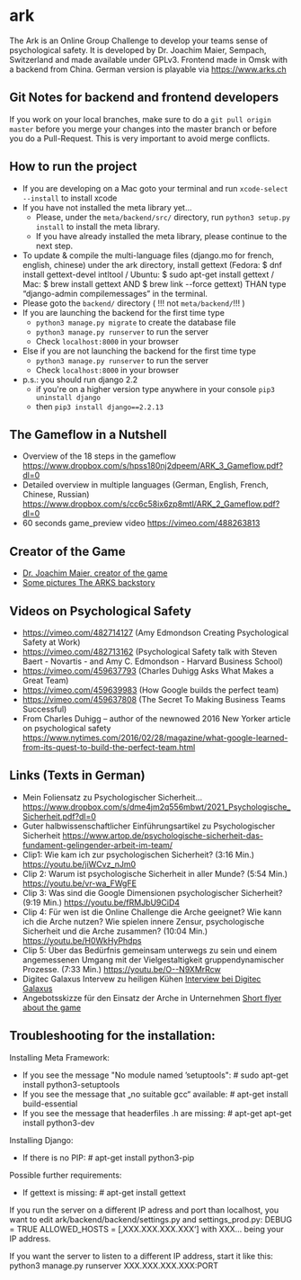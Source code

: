 # ark
The Ark is an Online Group Challenge to develop your teams sense of psychological safety. It is developed by Dr. Joachim Maier, Sempach, Switzerland and made available under GPLv3. Frontend made in Omsk with a backend from China. German version is playable via https://www.arks.ch
## Git Notes for backend and frontend developers
If you work on your local branches, make sure to do a `git pull origin master` before you merge your changes into the master branch or before you do a Pull-Request. This is very important to avoid merge conflicts.
## How to run the project 
- If you are developing on a Mac goto your terminal and run ```xcode-select --install``` to install xcode
- If you have not installed the meta library yet...
    - Please, under the ```meta/backend/src/``` directory, run ```python3 setup.py install``` to install the meta library.
    - If you have already installed the meta library, please continue to the next step.
- To update & compile the multi-language files (django.mo for french, english, chinese) under the ark directory, install gettext (Fedora: $ dnf install gettext-devel intltool / Ubuntu: $ sudo apt-get install gettext / Mac: $ brew install gettext AND $ brew link --force gettext) THAN type “django-admin compilemessages” in the terminal.
- Please goto the ```backend/``` directory ( !!! not ```meta/backend/```!!! )
- If you are launching the backend for the first time type
    - ```python3 manage.py migrate``` to create the database file
    - ```python3 manage.py runserver``` to run the server
    - Check ```localhost:8000``` in your browser
- Else if you are not launching the backend for the first time type
    - ```python3 manage.py runserver``` to run the server
    - Check ```localhost:8000``` in your browser
- p.s.: you should run django 2.2
    - if you're on a higher version type anywhere in your console ```pip3 uninstall django```
    - then ```pip3 install django==2.2.13```
## The Gameflow in a Nutshell
- Overview of the 18 steps in the gameflow
https://www.dropbox.com/s/hpss180nj2dpeem/ARK_3_Gameflow.pdf?dl=0
- Detailed overview in multiple languages (German, English, French, Chinese, Russian)
https://www.dropbox.com/s/cc6c58ix6zp8mtl/ARK_2_Gameflow.pdf?dl=0
- 60 seconds game_preview video
https://vimeo.com/488263813
## Creator of the Game
* [Dr. Joachim Maier, creator of the game](https://www.linkedin.com/in/dr-joachim-maier/)
* [Some pictures The ARKS backstory](https://photos.app.goo.gl/4fHKgDkx9ChjeiuV8)
## Videos on Psychological Safety
* https://vimeo.com/482714127 (Amy Edmondson Creating Psychological Safety at Work)
* https://vimeo.com/482713162 (Psychological Safety talk with Steven Baert - Novartis - and Amy C. Edmondson - Harvard Business School)
* https://vimeo.com/459637793 (Charles Duhigg Asks What Makes a Great Team)
* https://vimeo.com/459639983 (How Google builds the perfect team)
* https://vimeo.com/459637808 (The Secret To Making Business Teams Successful)
* From Charles Duhigg – author of the newnowed 2016 New Yorker article on psychological safety https://www.nytimes.com/2016/02/28/magazine/what-google-learned-from-its-quest-to-build-the-perfect-team.html
## Links (Texts in German)
* Mein Foliensatz zu Psychologischer Sicherheit...
https://www.dropbox.com/s/dme4jm2q556mbwt/2021_Psychologische_Sicherheit.pdf?dl=0
* Guter halbwissenschaftlicher Einführungsartikel zu Psychologischer Sicherheit https://www.artop.de/psychologische-sicherheit-das-fundament-gelingender-arbeit-im-team/
* Clip1: Wie kam ich zur psychologischen Sicherheit? (3:16 Min.)
https://youtu.be/jiWCvz_nJm0
* Clip 2: Warum ist psychologische Sicherheit in aller Munde? (5:54 Min.)
https://youtu.be/vr-wa_FWgFE
* Clip 3: Was sind die Google Dimensionen psychologischer Sicherheit? (9:19 Min.)
https://youtu.be/fRMJbU9CiD4
* Clip 4: Für wen ist die Online Challenge die Arche geeignet? Wie kann ich die Arche nutzen? Wie spielen innere Zensur, psychologische Sicherheit und die Arche zusammen? (10:04 Min.)
https://youtu.be/H0WkHyPhdps
* Clip 5: Über das Bedürfnis gemeinsam unterwegs zu sein und einem angemessenen Umgang mit der Vielgestaltigkeit gruppendynamischer Prozesse. (7:33 Min.)
https://youtu.be/O--N9XMrRcw
* Digitec Galaxus Intervew zu heiligen Kühen [Interview bei Digitec Galaxus](https://www.personal-schweiz.ch/experten-interviews/article/innovation-bei-digitec-galaxus-gibt-es-keine-heiligen-kuehe/)
* Angebotsskizze für den Einsatz der Arche in Unternehmen [Short flyer about the game](https://www.ywesee.com/uploads/Arks/Arks_The_Game.pdf)

## Troubleshooting for the installation:
Installing Meta Framework:
* If you see the message "No module named ’setuptools": # sudo apt-get install python3-setuptools
* If you see the message that „no suitable gcc“ available: # apt-get install build-essential
* If you see the message that headerfiles .h are missing: # apt-get apt-get install python3-dev

Installing Django:
* If there is no PIP: # apt-get install python3-pip

Possible further requirements:
* If gettext is missing: # apt-get install gettext 

If you run the server on a different IP adress and port than localhost, you want to edit ark/backend/backend/settings.py and settings_prod.py: 
DEBUG = TRUE 
ALLOWED_HOSTS = [‚XXX.XXX.XXX.XXX‘]   	with XXX… being your IP address.

If you want the server to listen to a different IP address, start it like this:
  python3 manage.py runserver XXX.XXX.XXX.XXX:PORT
